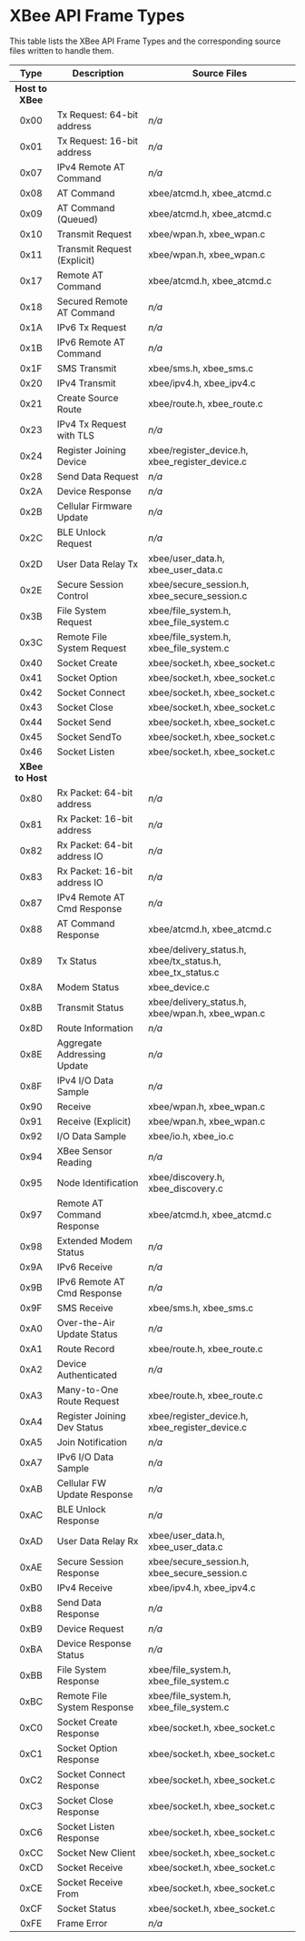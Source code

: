 XBee API Frame Types
====================

This table lists the XBee API Frame Types and the corresponding source
files written to handle them.

| Type | Description                 | Source Files
|:----:|-----------------------------|--------------
|             **Host to XBee**       |||
| 0x00 | Tx Request: 64-bit address  | *n/a*
| 0x01 | Tx Request: 16-bit address  | *n/a*
| 0x07 | IPv4 Remote AT Command      | *n/a*
| 0x08 | AT Command                  | xbee/atcmd.h, xbee_atcmd.c
| 0x09 | AT Command (Queued)         | xbee/atcmd.h, xbee_atcmd.c
| 0x10 | Transmit Request            | xbee/wpan.h, xbee_wpan.c
| 0x11 | Transmit Request (Explicit) | xbee/wpan.h, xbee_wpan.c
| 0x17 | Remote AT Command           | xbee/atcmd.h, xbee_atcmd.c
| 0x18 | Secured Remote AT Command   | *n/a*
| 0x1A | IPv6 Tx Request             | *n/a*
| 0x1B | IPv6 Remote AT Command      | *n/a*
| 0x1F | SMS Transmit                | xbee/sms.h, xbee_sms.c
| 0x20 | IPv4 Transmit               | xbee/ipv4.h, xbee_ipv4.c
| 0x21 | Create Source Route         | xbee/route.h, xbee_route.c
| 0x23 | IPv4 Tx Request with TLS    | *n/a*
| 0x24 | Register Joining Device     | xbee/register_device.h, xbee_register_device.c
| 0x28 | Send Data Request           | *n/a*
| 0x2A | Device Response             | *n/a*
| 0x2B | Cellular Firmware Update    | *n/a*
| 0x2C | BLE Unlock Request          | *n/a*
| 0x2D | User Data Relay Tx          | xbee/user_data.h, xbee_user_data.c
| 0x2E | Secure Session Control      | xbee/secure_session.h, xbee_secure_session.c
| 0x3B | File System Request         | xbee/file_system.h, xbee_file_system.c
| 0x3C | Remote File System Request  | xbee/file_system.h, xbee_file_system.c
| 0x40 | Socket Create               | xbee/socket.h, xbee_socket.c
| 0x41 | Socket Option               | xbee/socket.h, xbee_socket.c
| 0x42 | Socket Connect              | xbee/socket.h, xbee_socket.c
| 0x43 | Socket Close                | xbee/socket.h, xbee_socket.c
| 0x44 | Socket Send                 | xbee/socket.h, xbee_socket.c
| 0x45 | Socket SendTo               | xbee/socket.h, xbee_socket.c
| 0x46 | Socket Listen               | xbee/socket.h, xbee_socket.c
|             **XBee to Host**       |||
| 0x80 | Rx Packet: 64-bit address   | *n/a*
| 0x81 | Rx Packet: 16-bit address   | *n/a*
| 0x82 | Rx Packet: 64-bit address IO| *n/a*
| 0x83 | Rx Packet: 16-bit address IO| *n/a*
| 0x87 | IPv4 Remote AT Cmd Response | *n/a*
| 0x88 | AT Command Response         | xbee/atcmd.h, xbee_atcmd.c
| 0x89 | Tx Status                   | xbee/delivery_status.h, xbee/tx_status.h, xbee_tx_status.c
| 0x8A | Modem Status                | xbee_device.c
| 0x8B | Transmit Status             | xbee/delivery_status.h, xbee/wpan.h, xbee_wpan.c
| 0x8D | Route Information           | *n/a*
| 0x8E | Aggregate Addressing Update | *n/a*
| 0x8F | IPv4 I/O Data Sample        | *n/a*
| 0x90 | Receive                     | xbee/wpan.h, xbee_wpan.c
| 0x91 | Receive (Explicit)          | xbee/wpan.h, xbee_wpan.c
| 0x92 | I/O Data Sample             | xbee/io.h, xbee_io.c
| 0x94 | XBee Sensor Reading         | *n/a*
| 0x95 | Node Identification         | xbee/discovery.h, xbee_discovery.c
| 0x97 | Remote AT Command Response  | xbee/atcmd.h, xbee_atcmd.c
| 0x98 | Extended Modem Status       | *n/a*
| 0x9A | IPv6 Receive                | *n/a*
| 0x9B | IPv6 Remote AT Cmd Response | *n/a*
| 0x9F | SMS Receive                 | xbee/sms.h, xbee_sms.c
| 0xA0 | Over-the-Air Update Status  | *n/a*
| 0xA1 | Route Record                | xbee/route.h, xbee_route.c
| 0xA2 | Device Authenticated        | *n/a*
| 0xA3 | Many-to-One Route Request   | xbee/route.h, xbee_route.c
| 0xA4 | Register Joining Dev Status | xbee/register_device.h, xbee_register_device.c
| 0xA5 | Join Notification           | *n/a*
| 0xA7 | IPv6 I/O Data Sample        | *n/a*
| 0xAB | Cellular FW Update Response | *n/a*
| 0xAC | BLE Unlock Response         | *n/a*
| 0xAD | User Data Relay Rx          | xbee/user_data.h, xbee_user_data.c
| 0xAE | Secure Session Response     | xbee/secure_session.h, xbee_secure_session.c
| 0xB0 | IPv4 Receive                | xbee/ipv4.h, xbee_ipv4.c
| 0xB8 | Send Data Response          | *n/a*
| 0xB9 | Device Request              | *n/a*
| 0xBA | Device Response Status      | *n/a*
| 0xBB | File System Response        | xbee/file_system.h, xbee_file_system.c
| 0xBC | Remote File System Response | xbee/file_system.h, xbee_file_system.c
| 0xC0 | Socket Create Response      | xbee/socket.h, xbee_socket.c
| 0xC1 | Socket Option Response      | xbee/socket.h, xbee_socket.c
| 0xC2 | Socket Connect Response     | xbee/socket.h, xbee_socket.c
| 0xC3 | Socket Close Response       | xbee/socket.h, xbee_socket.c
| 0xC6 | Socket Listen Response      | xbee/socket.h, xbee_socket.c
| 0xCC | Socket New Client           | xbee/socket.h, xbee_socket.c
| 0xCD | Socket Receive              | xbee/socket.h, xbee_socket.c
| 0xCE | Socket Receive From         | xbee/socket.h, xbee_socket.c
| 0xCF | Socket Status               | xbee/socket.h, xbee_socket.c
| 0xFE | Frame Error                 | *n/a*
